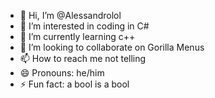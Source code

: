 - 👋 Hi, I’m @Alessandrolol
- 👀 I’m interested in coding in C#
- 🌱 I’m currently learning c++
- 💞️ I’m looking to collaborate on Gorilla Menus
- 📫 How to reach me not telling
- 😄 Pronouns: he/him
- ⚡ Fun fact: a bool is a bool

<!---
Alessandrolol/Alessandrolol is a ✨ special ✨ repository because its `README.md` (this file) appears on your GitHub profile.
You can click the Preview link to take a look at your changes.
--->
